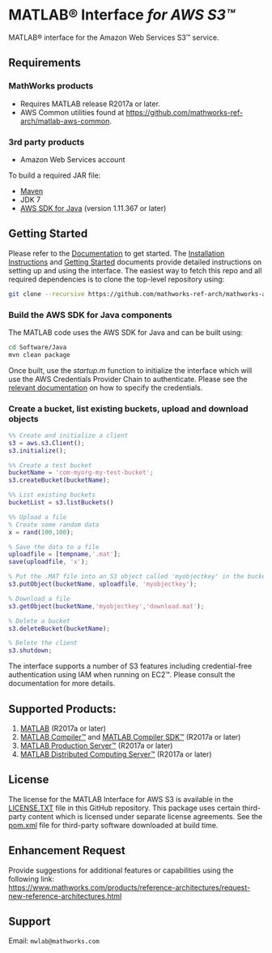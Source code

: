 # MATLAB® Interface *for AWS S3™*

MATLAB® interface for the Amazon Web Services S3™ service.

## Requirements
### MathWorks products
* Requires MATLAB release R2017a or later.
* AWS Common utilities found at https://github.com/mathworks-ref-arch/matlab-aws-common.

### 3rd party products
* Amazon Web Services account   

To build a required JAR file:   
* [Maven](https://maven.apache.org/)
* JDK 7
* [AWS SDK for Java](https://aws.amazon.com/sdk-for-java/) (version 1.11.367 or later)

## Getting Started
Please refer to the [Documentation](Documentation/README.md) to get started.
The [Installation Instructions](Documentation/Installation.md) and [Getting Started](Documentation/GettingStarted.md) documents provide detailed instructions on setting up and using the interface. The easiest way to
fetch this repo and all required dependencies is to clone the top-level repository using:

```bash
git clone --recursive https://github.com/mathworks-ref-arch/mathworks-aws-support.git
```

### Build the AWS SDK for Java components
The MATLAB code uses the AWS SDK for Java and can be built using:
```bash
cd Software/Java
mvn clean package
```

Once built, use the *startup.m* function to initialize the interface which will use the
AWS Credentials Provider Chain to authenticate. Please see the [relevant documentation](Documentation/Authentication.md)
on how to specify the credentials.

### Create a bucket, list existing buckets, upload and download objects
```matlab
%% Create and initialize a client
s3 = aws.s3.Client();
s3.initialize();

%% Create a test bucket
bucketName = 'com-myorg-my-test-bucket';
s3.createBucket(bucketName);

%% List existing buckets
bucketList = s3.listBuckets()

%% Upload a file
% Create some random data
x = rand(100,100);

% Save the data to a file
uploadfile = [tempname,'.mat'];
save(uploadfile, 'x');

% Put the .MAT file into an S3 object called 'myobjectkey' in the bucket
s3.putObject(bucketName, uploadfile, 'myobjectkey');

% Download a file
s3.getObject(bucketName,'myobjectkey','download.mat');

% Delete a bucket
s3.deleteBucket(bucketName);

% Delete the client
s3.shutdown;
```

The interface supports a number of S3 features including credential-free authentication using IAM when running on EC2™. Please consult the documentation for more details.

## Supported Products:
1. [MATLAB](https://www.mathworks.com/products/matlab.html) (R2017a or later)
2. [MATLAB Compiler™](https://www.mathworks.com/products/compiler.html) and [MATLAB Compiler SDK™](https://www.mathworks.com/products/matlab-compiler-sdk.html) (R2017a or later)
3. [MATLAB Production Server™](https://www.mathworks.com/products/matlab-production-server.html) (R2017a or later)
4. [MATLAB Distributed Computing Server™](https://www.mathworks.com/products/distriben.html) (R2017a or later)

## License
The license for the MATLAB Interface for AWS S3 is available in the [LICENSE.TXT](LICENSE.TXT) file in this GitHub repository. This package uses certain third-party content which is licensed under separate license agreements. See the [pom.xml](Software/Java/pom.xml) file for third-party software downloaded at build time.

## Enhancement Request
Provide suggestions for additional features or capabilities using the following link:   
https://www.mathworks.com/products/reference-architectures/request-new-reference-architectures.html

## Support
Email: `mwlab@mathworks.com`    

[//]: #  (Copyright 2018 The MathWorks, Inc.)
